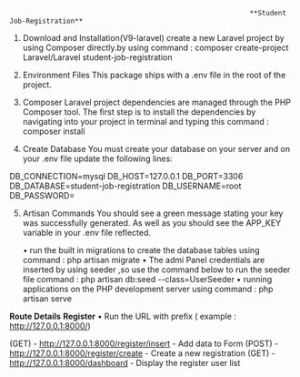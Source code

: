                                                                **Student Job-Registration**

1.	Download and Installation(V9-laravel) create a new Laravel project by using Composer directly.by using 
    command : composer create-project Laravel/Laravel student-job-registration
    
2.	Environment Files This package ships with a .env file in the root of the project.

4.	Composer Laravel project dependencies are managed through the PHP Composer tool. The first step is to install 
    the dependencies by navigating into your project in terminal and typing this 
    command : composer install
    
4.	Create Database You must create your database on your server and on your .env file update the following lines: 
	
DB_CONNECTION=mysql 
DB_HOST=127.0.0.1 
DB_PORT=3306 
DB_DATABASE=student-job-registration 
DB_USERNAME=root 
DB_PASSWORD=

5.	Artisan Commands You should see a green message stating your key was successfully generated. As well as you should see 
    the APP_KEY variable in your .env file reflected. 

    • run the built in migrations to create the database tables using 
      command : php artisan migrate 
    • The admi Panel credentials are inserted by using seeder ,so use the command below to run the seeder file 
      command : php artisan db:seed --class=UserSeeder 
    • running applications on the PHP development server using 
      command : php artisan serve
      
**Route Details**
**Register**
 • Run the URL with prefix ( example : http://127.0.0.1:8000/)
 
(GET) - http://127.0.0.1:8000/register/insert - Add data to Form
(POST) - http://127.0.0.1:8000/register/create - Create a new registration
(GET) - http://127.0.0.1:8000/dashboard - Display the register user  list

